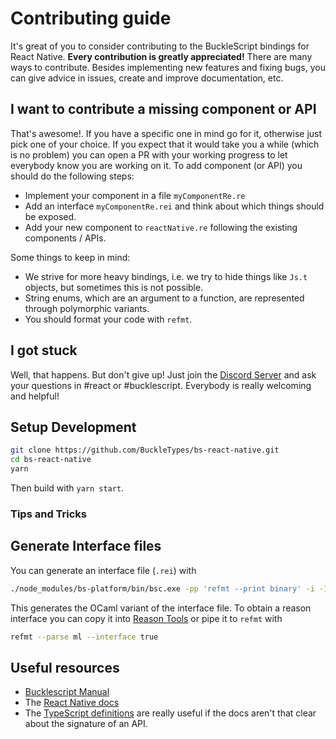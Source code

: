 # Contributing guide

It's great of you to consider contributing to the BuckleScript bindings for React Native. **Every contribution is greatly appreciated!**
There are many ways to contribute. Besides implementing new features and fixing bugs, you can give advice in issues, create and improve documentation, etc. 

## I want to contribute a missing component or API

That's awesome!. If you have a specific one in mind go for it, otherwise just pick one of your choice.
If you expect that it would take you a while (which is no problem) you can open a PR with your working progress to let everybody know you are working on it.
To add component (or API) you should do the following steps:

* Implement your component in a file `myComponentRe.re`
* Add an interface `myComponentRe.rei` and think about which things should be exposed.
* Add your new component to `reactNative.re` following the existing components / APIs.

Some things to keep in mind:

* We strive for more heavy bindings, i.e. we try to hide things like `Js.t` objects, but sometimes this is not possible.
* String enums, which are an argument to a function, are represented through polymorphic variants.
* You should format your code with `refmt`.

## I got stuck

Well, that happens. But don't give up! Just join the [Discord Server](https://discord.gg/reasonml) and ask your questions in #react or #bucklescript. Everybody is really welcoming and helpful!

## Setup Development

```sh
git clone https://github.com/BuckleTypes/bs-react-native.git
cd bs-react-native
yarn
```

Then build with `yarn start`.

### Tips and Tricks

## Generate Interface files

You can generate an interface file (`.rei`) with

```sh
./node_modules/bs-platform/bin/bsc.exe -pp 'refmt --print binary' -i -I lib/bs/src/ -I lib/bs/src/components -I ./node_modules/reason-react/lib/bs/src/ -impl /path/to/your/file.re
```

This generates the OCaml variant of the interface file. To obtain a reason interface you can copy it into [Reason Tools](https://reasonml.github.io/reason-tools/popup.html) or pipe it to `refmt` with

```sh
refmt --parse ml --interface true
```

## Useful resources

* [Bucklescript Manual](https://bucklescript.github.io/docs/en/installation)
* The [React Native docs](https://facebook.github.io/react-native/)
* The [TypeScript definitions](https://github.com/DefinitelyTyped/DefinitelyTyped/blob/master/types/react-native/index.d.ts) are really useful if the docs aren't that clear about the signature of an API.
